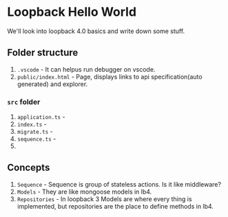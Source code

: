 # Loopback Hello World
We'll look into loopback 4.0 basics and write down some stuff.

## Folder structure
1. `.vscode` - It can helpus run debugger on vscode.
2. `public/index.html` - Page, displays links to api specification(auto generated) and explorer.

### `src` folder
1. `application.ts` -
2. `index.ts` -
3. `migrate.ts` -
4. `sequence.ts` -
5.

## Concepts
1. `Sequence` - Sequence is group of stateless actions. Is it like middleware?
2. `Models` - They are like mongoose models in lb4.
3. `Repositories` - In loopback 3 Models are where every thing is implemented, but repositories are the place to define methods in lb4.

